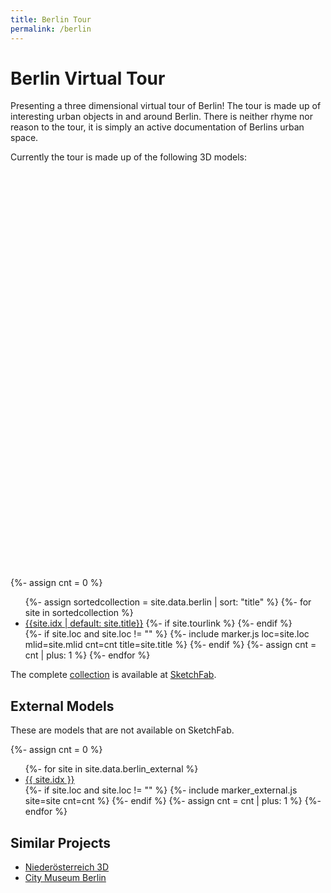 ```yaml
---
title: Berlin Tour
permalink: /berlin
---
```


# Berlin Virtual Tour

Presenting a three dimensional virtual tour of Berlin! The tour is made up of
interesting urban objects in and around Berlin. There is neither rhyme nor
reason to the tour, it is simply an active documentation of Berlins urban space.

<link rel="stylesheet" href="/f/leaflet.css"/>
<script src="/f/leaflet.js"></script>

<style>
#map img.leaflet-tile {
  filter: grayscale(1);
  -webkit-filter: grayscale(1);
}
#map canvas {
  cursor: pointer;
  opacity: 0.85;
}

.leaflet-popup-content {
    width: 350px !important;
    height: 300px;
}
</style>

<script>
  var map;
  function init(){
    map = L.map('map').setView([52.5221, 13.4071], 11);

    L.tileLayer('https://{s}.tile.openstreetmap.org/{z}/{x}/{y}.png', {
        attribution: '&copy; <a href="https://www.openstreetmap.org/copyright">OpenStreetMap</a> contributors'
    }).addTo(map);
  }
  window.addEventListener("load", init);
</script>


Currently the tour is made up of the following 3D models:

<div id="map" class="map map-home" style="height: 600px; margin-top: 50px"></div>

{%- assign cnt = 0 %}
<ul>
{%- assign sortedcollection = site.data.berlin | sort: "title" %}
{%- for site in sortedcollection %}
  <li>
  <a href="/berlin/{{ site["mlid"] }}">{{site.idx | default: site.title}}</a>
  {%- if site.tourlink %}
    <!-- <a target=_blank href='{{ site.tourlink }}'>(Berlin 3D Tour)</a> -->
  {%- endif %}
  </li>
  {%- if site.loc and site.loc != "" %}
    {%- include marker.js loc=site.loc mlid=site.mlid cnt=cnt title=site.title %}
  {%- endif %}
  {%- assign cnt = cnt | plus: 1 %}
{%- endfor %}
</ul>


The complete [collection](https://sketchfab.com/urban.photogrammetry/collections/urban-photogrammetry-berlin) is available at [SketchFab](https://sketchfab.com).

## External Models

These are models that are not available on SketchFab.

{%- assign cnt = 0 %}
<ul>
{%- for site in site.data.berlin_external %}
  <li><a href="{{ site.link }}">{{ site.idx }}</a></li>
  {%- if site.loc and site.loc != "" %}
    {%- include marker_external.js site=site cnt=cnt %}
  {%- endif %}
  {%- assign cnt = cnt | plus: 1 %}
{%- endfor %}
</ul>

## Similar Projects

- [Niederösterreich 3D](https://www.noe-3d.at/)
- [City Museum Berlin](https://sketchfab.com/stadtmuseumBLN)
